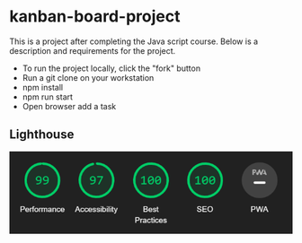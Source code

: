 # kanban-board-project
This is a project after completing the Java script course. Below is a description and requirements for the project.
- To run the project locally, click the "fork" button
- Run a git clone on your workstation
- npm install
- npm run start
- Open browser add a task

<h2>Lighthouse</h2>
<p align="center">
<img src="./img/lighthouse.png" alt="Lighthouse">
</p>
